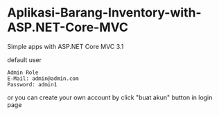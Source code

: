 # Aplikasi-Barang-Inventory-with-ASP.NET-Core-MVC
Simple apps with ASP.NET Core MVC 3.1

default user
```
Admin Role
E-Mail: admin@admin.com
Password: admin1
```
or you can create your own account
by click "buat akun" button in login page
